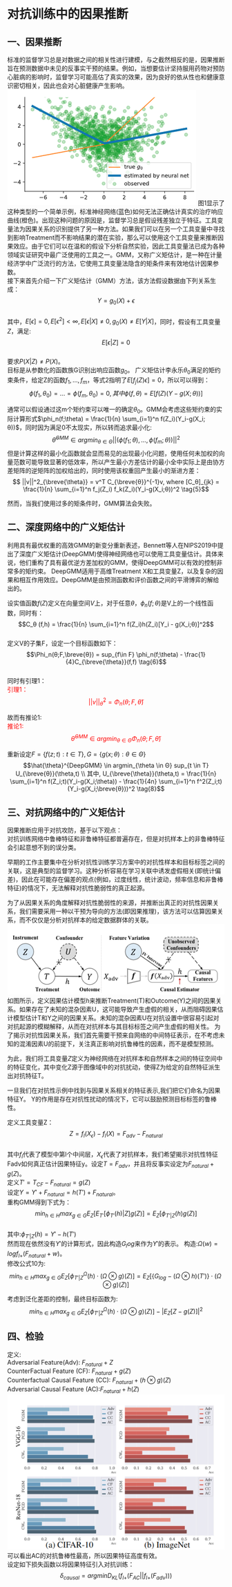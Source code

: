 # 对抗训练中的因果推断  

## 一、因果推断  
标准的监督学习总是对数据之间的相关性进行建模，与之截然相反的是，因果推断旨在预测数据中未见的反事实干预的结果。例如，当想要估计坚持服用药物对预防心脏病的影响时，监督学习可能高估了真实的效果，因为良好的依从性也和健康意识密切相关，因此也会对心脏健康产生影响。  
![Alt text](image.png)
图1显示了这种类型的一个简单示例，标准神经网络(蓝色)如何无法正确估计真实的治疗响应曲线(橙色)。出现这种问题的原因是，监督学习总是假设残差独立于特征。工具变量法为因果关系的识别提供了另一种方法。如果我们可以在另一个工具变量中寻找到影响Treatment而不影响结果的潜在实验，那么可以使用这个工具变量来推断因果效应。由于它们可以在温和的假设下分析自然实验，因此工具变量法已成为各种领域实证研究中最广泛使用的工具之一。GMM，又称广义矩估计，是一种在计量经济学中广泛流行的方法，它使用工具变量法隐含的矩条件来有效地估计因果参数。    
接下来首先介绍一下广义矩估计（GMM）方法，该方法假设数据由下列关系生成：  
$$Y = g_0(X) + ϵ \tag{1}$$  
其中，$E[ϵ] = 0, E[ϵ^2] \lt ∞,E[ϵ | X] \ne 0, g_0(X) \ne E[Y|X]$，同时，假设有工具变量$Z$，满足:  
$$E[ϵ |Z]=0 \tag{2}$$  
要求$P(X|Z) \ne P(X)$。  
目标是从参数化的函数族G识别出响应函数$g_0$。
广义矩估计李永乐$\theta_0$满足的矩约束条件，给定Z的函数$f_1,...,f_m$，等式2指明了$E[f_j(Z) ϵ]=0$，所以可以得到：  
$$\phi(f_1,θ_0)=...=\phi(f_m,θ_0)=0,其中\phi(f,θ) = E[f(Z)(Y-g(X;θ))] \tag{3}$$  

通常可以假设通过这m个矩约束可以唯一的确定$θ_0$。GMM会考虑这些矩约束的实际计算形式$\phi_n(f;\theta) = \frac{1}{n} \sum_{i=1}^n f(Z_i)(Y_i-g(X_i; θ))$，同时因为满足0不太现实，所以转而追求最小化:  
$$ \hat{\theta}^{GMM} ∈ argmin_{\theta \in Θ} ||(ϕ(f_1;θ),...,ϕ(f_m;θ))||^2 \tag{4}  $$
但是计算这样的最小化函数就会显而易见的出现最小化问题，使用任何未加权的向量范数可能导致显著的低效率，所以产生最小方差估计的最小全中实际上是由协方差矩阵的逆矩阵的加权给出的，同时使用该权重回产生最小的渐进方差：  
$$ ||v||^2_{\breve{\theta}} = v^T C_{\breve{θ}}^{-1}v, where [C_θ]_{jk} = \frac{1}{n} \sum_{i=1}^n f_j(Z_i) f_k(Z_i)(Y_i-g(X_i;θ))^2  \tag{5}$$

然而，当我们使用过多的矩条件时，GMM算法会失败。


## 二、深度网络中的广义矩估计  
利用具有最优权重的高效GMM的新变分重新表述，Bennett等人在NIPS2019中提出了深度广义矩估计(DeepGMM)使得神经网络也可以使用工具变量估计。具体来说，他们重构了具有最优逆方差加权的GMM，使得DeepGMM可以有效的控制非常多的矩约束。 DeepGMM适用于高维Treatment X和工具变量Z，以及复杂的因果和相互作用效应。DeepGMM是由预测函数和评价函数之间的平滑博弈的解给出的。   

设实值函数$f(Z)$定义在向量空间$V$上，对于任意$θ$，$\phi_n(f;θ)$是V上的一个线性函数，同时有：  
$$C_θ (f,h) = \frac{1}{n} \sum_{i=1}^n f(Z_i)h(Z_i)[Y_i - g(X_i;θ)]^2$$  
定义V的子集F，设定一个目标函数如下：  
$$\Phi_n(θ;F,\breve{θ}) = sup_{f\in F} \phi_n(f;\theta) - \frac{1}{4}C_{\breve{\theta}}(f,f) \tag{6}$$  
同时有引理1：  
<font color=red>引理1：$$||v||^2_{\breve{\theta}} =\Phi_n(θ;F,\breve{θ}) $$</font>  

故而有推论1:  
<font color=red>推论1: $$ \hat{\theta}^{GMM} \in argmin_{θ \in  Θ} \Phi_n(θ;F,\breve{θ}) \tag{7}$$</font>  

重新设定$F = \{f(z;t):t\in T \}, G=\{g(x;\theta): \theta \in Θ\}$  
$$\hat{\theta}^{DeepGMM} \in argmin_{\theta \in Θ} sup_{t \in T} U_{\breve{θ}}(\theta,t)  \\ 
其中, U_{\breve{\theta}}(\theta,t) = \frac{1}{n} \sum_{i=1}^n f(Z_i;t)(Y_i-g(X_i;\theta)) - \frac{1}{4n} \sum_{i=1}^n f^2(Z_i;t)(Y_i-g(X_i;\breve{θ}))^2 \tag{8}$$  

## 三、对抗网络中的广义矩估计  
因果推断应用于对抗攻防，基于以下观点：  
对抗训练网络中鲁棒特征和非鲁棒特征都普遍存在，但是对抗样本上的非鲁棒特征会引起意想不到的误分类。  

早期的工作主要集中在分析对抗性训练学习方案中的对抗性样本和目标标签之间的关联，这是典型的监督学习。这种分析容易在学习关联中诱发虚假相关(即统计偏差)，因此在可能存在偏差的观点(例如，过度线性，统计波动，频率信息和非鲁棒特征)的情况下，无法解释对抗性脆弱性的真正起源。

为了从因果关系的角度解释对抗性脆弱性的来源，并推断出真正的对抗性因果关系，我们需要采用一种以干预为导向的方法(即因果推理)，该方法可以估算因果关系，而不仅仅是分析对抗样本的给定数据群体的关联。  
![Alt text](image-1.png)  
如图所示，定义因果估计模型$h$来推断Treatment(T)和Outcome(Y)之间的因果关系。如果存在了未知的混杂因素U，这可能导致产生虚假的相关，从而阻碍因果估计模型估计T和Y之间的因果关系。未知的混杂因素U在对抗设置中很容易引起对对抗起源的模糊解释，从而在对抗样本与其目标标签之间产生虚假的相关性。 为了揭示对抗性因果关系，我们首先需要干预来自网络的中间特征表示，在不考虑未知的混淆因素U的前提下，关注真正影响对抗鲁棒性的因素，而不是模型预测。   

为此，我们将工具变量$Z$定义为神经网络在对抗样本和自然样本之间的特征空间中的特征变化，其中变化Z源于图像域中的对抗扰动，使得Z为给定的自然特征派生出对抗特征T。  

一旦我们在对抗性示例中找到与因果关系相关的特征表示,我们把它们命名为因果特征Y。
Y的作用是存在对抗性扰动的情况下，它可以鼓励预测目标标签的鲁棒性。  

定义工具变量Z：  
$$Z = f_l(X_ϵ)-f_l(X) = F_{adv}-F_{natural} \tag{9}$$  
其中$f_l$代表了模型中第l个中间层，$X_ϵ$代表了对抗样本，我们希望揭示对抗性特征Fadv如何真正估计因果特征y。设定$T=F_{adv}$，并且将反事实设定为$F_{natural}+g(Z)$。  
定义$T' = T_{CF} -F_{natural} = g(Z)$  
设定$Y = Y'+F_{natural} = h(T') +F_{natural}$。  
重构GMM得到下式为：
$$min_{h \in H} max_{g \in G} E_Z[E_{T'}[ϕ_{T'}(h)|Z]g(Z)] = E_Z[ϕ_{T'|Z}(h)g(Z)] \tag{10}$$  
其中:$\phi_{T'|Z}(h) = Y'-h(T')$  
然而现在依然没有$Y'$的计算形式，因此构造$G_log$来作为$Y'$的表示。
构造:$Ω(w) = log f_{l+}(F_{natural} + w)$。    
修改公式10为:  
$$min_{h \in H} max_{g \in G} E_Z [ϕ_{T'|Z}^Ω (h) ⋅(Ω ⊗ g)(Z)] = E_Z[\{G_{log} - (Ω ⊗ h)(T')\} \cdot (Ω ⊗ g)(Z)] \tag{11}$$  

考虑到泛化差距的控制，最终目标函数为:  
$$ min_{h \in H} max_{g \in G} E_Z[ϕ^Ω_{T'|Z}(h)\cdot (Ω ⊗ g)(Z)] - |E_Z[Z-g(Z)]|^2 \tag{12}$$  

## 四、检验  
定义:  
Adversarial Feature(Adv): $F_{natural} + Z$  
CounterFactual Feature (CF): $F_{natural} + g(Z)$  
Counterfactual Causal Feature (CC): $F_{natural} + (h ⊗ g)(Z)$  
Adversarial Causal Feature (AC):$F_{natural} + h(Z)$  
![Alt text](image-2.png)  
可以看出AC的对抗鲁棒性最高，所以因果特征高度有效。  
设定如下损失函数以将因果特征引入对抗训练：  
$$δ_{causal} = argmin D_{KL} (f_{l+}(F_{AC} || f_{l+}(F_{adv}))) \tag{13}$$